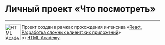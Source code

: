 
# Личный проект «Что посмотреть»
 

---

<a href="https://htmlacademy.ru/intensive/react"><img align="left" width="50" height="50" alt="HTML Academy" src="https://up.htmlacademy.ru/static/img/intensive/htmlcss/logo-for-github.svg"></a>

Проект создан в рамках прохождения интенсива «[React. Разработка сложных клиентских приложений](https://htmlacademy.ru/intensive/react)» от [HTML Academy](https://htmlacademy.ru).
